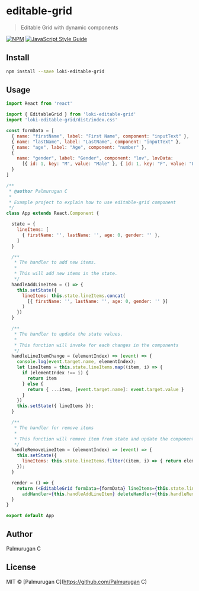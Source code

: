 # editable-grid

> Editable Grid with dynamic components

[![NPM](https://img.shields.io/npm/v/editable-grid.svg)](https://www.npmjs.com/package/editable-grid) [![JavaScript Style Guide](https://img.shields.io/badge/code_style-standard-brightgreen.svg)](https://standardjs.com)

## Install

```bash
npm install --save loki-editable-grid
```

## Usage

```jsx
import React from 'react'

import { EditableGrid } from 'loki-editable-grid'
import 'loki-editable-grid/dist/index.css'

const formData = [
  { name: "firstName", label: "First Name", component: "inputText" },
  { name: "lastName", label: "LastName", component: "inputText" },
  { name: "age", label: "Age", component: "number" },
  {
    name: "gender", label: "Gender", component: "lov", lovData:
      [{ id: 1, key: "M", value: "Male" }, { id: 1, key: "F", value: "FeMale" }]
  }
]

/**
 * @author Palmurugan C
 * 
 * Example project to explain how to use editable-grid component
 */
class App extends React.Component {

  state = {
    lineItems: [
      { firstName: '', lastName: '', age: 0, gender: '' },
    ]
  }

  /**
   * The handler to add new items. 
   * 
   * This will add new items in the state.
   */
  handleAddLineItem = () => {
    this.setState({
      lineItems: this.state.lineItems.concat(
        [{ firstName: '', lastName: '', age: 0, gender: '' }]
      )
    })
  }

  /**
   * The handler to update the state values.
   * 
   * This function will invoke for each changes in the components
   */
  handleLineItemChange = (elementIndex) => (event) => {
    console.log(event.target.name, elementIndex);
    let lineItems = this.state.lineItems.map((item, i) => {
      if (elementIndex !== i) {
        return item
      } else {
        return { ...item, [event.target.name]: event.target.value }
      }
    })
    this.setState({ lineItems });
  }

  /**
   * The handler for remove items
   * 
   * This function will remove item from state and update the components
   */
  handleRemoveLineItem = (elementIndex) => (event) => {
    this.setState({
      lineItems: this.state.lineItems.filter((item, i) => { return elementIndex !== i })
    });
  }

  render = () => {
    return (<EditableGrid formData={formData} lineItems={this.state.lineItems}
      addHandler={this.handleAddLineItem} deleteHandler={this.handleRemoveLineItem} changeHandler={this.handleLineItemChange} />);
  }
}

export default App
```
## Author

Palmurugan C

## License

MIT © [Palmurugan C](https://github.com/Palmurugan C)

